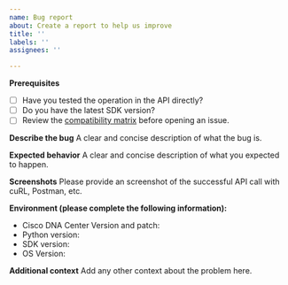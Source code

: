 ```yaml
---
name: Bug report
about: Create a report to help us improve
title: ''
labels: ''
assignees: ''

---
```


**Prerequisites**
* [ ] Have you tested the operation in the API directly?
* [ ] Do you have the latest SDK version?
* [ ] Review the [compatibility matrix](https://github.com/cisco-en-programmability/dnacentersdk/tree/master#compatibility-matrix) before opening an issue.

**Describe the bug**
A clear and concise description of what the bug is.

**Expected behavior**
A clear and concise description of what you expected to happen.

**Screenshots**
Please provide an screenshot of the successful API call with cuRL, Postman, etc.

**Environment (please complete the following information):**
* Cisco DNA Center Version and patch: 
* Python version:
* SDK version:
* OS Version: 

**Additional context**
Add any other context about the problem here.
